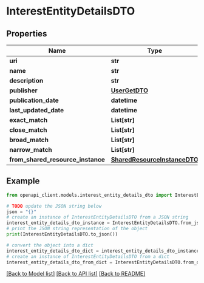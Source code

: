 # InterestEntityDetailsDTO


## Properties

Name | Type | Description | Notes
------------ | ------------- | ------------- | -------------
**uri** | **str** |  | [optional] 
**name** | **str** |  | [optional] 
**description** | **str** |  | [optional] 
**publisher** | [**UserGetDTO**](UserGetDTO.md) |  | [optional] 
**publication_date** | **datetime** |  | [optional] 
**last_updated_date** | **datetime** |  | [optional] 
**exact_match** | **List[str]** |  | [optional] 
**close_match** | **List[str]** |  | [optional] 
**broad_match** | **List[str]** |  | [optional] 
**narrow_match** | **List[str]** |  | [optional] 
**from_shared_resource_instance** | [**SharedResourceInstanceDTO**](SharedResourceInstanceDTO.md) |  | [optional] 

## Example

```python
from openapi_client.models.interest_entity_details_dto import InterestEntityDetailsDTO

# TODO update the JSON string below
json = "{}"
# create an instance of InterestEntityDetailsDTO from a JSON string
interest_entity_details_dto_instance = InterestEntityDetailsDTO.from_json(json)
# print the JSON string representation of the object
print(InterestEntityDetailsDTO.to_json())

# convert the object into a dict
interest_entity_details_dto_dict = interest_entity_details_dto_instance.to_dict()
# create an instance of InterestEntityDetailsDTO from a dict
interest_entity_details_dto_from_dict = InterestEntityDetailsDTO.from_dict(interest_entity_details_dto_dict)
```
[[Back to Model list]](../README.md#documentation-for-models) [[Back to API list]](../README.md#documentation-for-api-endpoints) [[Back to README]](../README.md)


